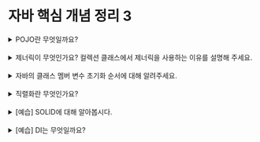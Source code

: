 # 자바 핵심 개념 정리 3
<details>
<summary>POJO란 무엇일까요?</summary>
<div markdown="1">

## POJO

> Plain Old Java Object
> <br>오래된 방식의 간단한 자바 오브젝트
 
- **특정 기술에 종속되어 동작하는 것이 아닌 가장 순수한 형태의 기본 자바 클래스** (자바 표준 기술만을 사용)
    - *ex: ORM 기술을 사용하기 위해 Hibernate를 직접 의존하면 POJO라고 할 수 없음*

### POJO 등장 배경

> 중량 프레임워크(Java EE)를 사용하면서 해당 프레임워크에 종속된 무거운 객체를 만들게 된 것에 반발하면서 등장
 
- 만연하게 사용된 Java EE의 EJB(Enterprise JavaBeans)와 프로그램 규모의 증가로 특정 기술과 환경에 대한 자바 코드의 의존성이 커짐
    - *EJB는 특정 클래스의 상속이나 인터페이스 구현이 필수적인(의존성 ⬆️) 등 복잡하고, 객체지향성을 감소시키는 단점을 가짐*
- 코드의 가독성이 떨어지고 프로그램을 유지보수, 확장하기 어려워짐
- POJO는 이러한 문제(EJB의 복잡성)을 해결하기 위해 등장
    - *POJO는 순수 자바 클래스이므로 특정 인터페이스 구현이나 어노테이션 추가 등이 필요하지 않음*
- 이후 POJO가 엔터프라이즈 환경에서의 개발을 위한 프레임워크에서 널리 사용되게 됨 → POJO 프레임워크 등장

### POJO 프레임워크

> POJO 클래스를 기반으로 하는 프레임워크 (POJO를 지향하는 프레임워크)

- **장점**
    - **객체 지향적인 설계/구현이 가능**
    - **테스트 용이**
    - 생산성 증가 (자바 표준 기술 사용으로 다른 기술과의 호환성 ⬆️)
- Hibernate, Spring Framework가 대표적인 POJO 프레임워크
- 스프링에서는 POJO 클래스를 Bean이라고 부름. 이러한 Bean을 스프링 컨테이너에 등록하고, DI를 이용해 POJO를 구현

</div>
</details>
<br>

<details>
<summary>제너릭이 무엇인가요? 컬렉션 클래스에서 제너릭을 사용하는 이유를 설명해 주세요.</summary>
<div markdown="1">

## 제너릭

> 다양한 타입을 다루는 메소드나 컬렉션 클래스를 컴파일할 때 타입 체크해주는 기능
> <br>compile-time type check

- **제너릭 클래스**

```java
class GenericClass<T> {
	T member;
}
```

- **제너릭 메소드**

```java
// 1. 리턴타입이 제너릭인 경우
public T getMember() {}
// 2. 인자가 제너릭인 경우, 메소드 앞에 <T> 필요
public <T> void genericMethod(GenericClass<T> generic) {}
```

- **와일드 카드** → 유연한 타입 사용 가능
    - `<? extends T>` : T와 T의 자식 클래스 타입
    - `<? super T>` : T와 T의 부모 클래스 타입

### 제너릭을 사용하는 이유

- **코드의 재사용성이 증가함**
    - 메소드나 컬렉션 클래스에서 사용할 데이터 타입을 원하는 대로 지정할 수 있음 → 다양한 타입에 대해 재사용 가능
- **타입 안정성을 보장함**
    - 컴파일 시 타입 검사를 하기 때문에 런타임 에러 발생 가능성이 감소함
- **코드의 가독성이 높아짐**
    - 메소드나 컬렉션 클래스에 사용할 객체 타입을 명시적으로 정의하므로 가독성이 향상됨
- **코드의 성능이 향상됨**
    - 형변환의 번거로움이 줄어들어 성능과 간결성이 증가함

### 제너릭 사용 시 주의사항

- 제너릭에는 Primitive type 사용 불가. Reference type만 사용 가능
- static 멤버에는 제너릭 타입 파라미터 사용 불가
- 배열은 제너릭 타입으로 생성 불가

</div>
</details>
<br>

<details>
<summary>자바의 클래스 멤버 변수 초기화 순서에 대해 알려주세요.</summary>
<div markdown="1">

## 자바 클래스 멤버 변수 초기화 순서

1. 클래스 멤버(static)
    - 맨 처음 클래스 로딩 시 초기화
    - 클래스 멤버 간 초기화 순서
        1. 기본값으로 초기화 (ex: `static int num;` 은 0으로 초기화)
        2. 명시적으로 초기화 (ex: `static int num = 10;`)
        3. 초기화 블록 실행 (ex: `static { num = 10; }`)
2. 인스턴스 멤버(non-static)
    - 객체 생성 시 초기화
    - 인스턴스 멤버 간 초기화 순서
        1. 기본값으로 초기화
        2. 명시적으로 초기화
        3. 초기화 블록 실행
        4. 생성자 실행

> 자료형별 기본값: boolean - `false` , char - `'\u000'` , reference type - `null` , 그 외 - `0`

</div>
</details>
<br>

<details>
<summary>직렬화란 무엇인가요?</summary>
<div markdown="1">

## 직렬화

> 데이터 구조(객체)를 바이트로 변환하는 과정

- 객체를 파일로 저장하거나 네트워크로 전송하기 위해 거쳐야 하는 과정
    - 서블릿 세션(세션을 따로 저장하는 경우), 캐시, 자바 RMI 등에서 사용
- 바이트를 다시 객체로 변환하는 역직렬화(Deserialization)까지 아울러서 직렬화라고 하기도 함

⚠️ 주의사항

- 중요한 정보는 암호화 후 직렬화해야 함
- 역직렬화 시 데이터 유효성 검증 수행 필수

### 자바에서의 직렬화

1. 직렬화할 대상 클래스에서 `java.io.Serializable` 인터페이스 구현 (`Serializable` 인터페이스 자체는 비어있음)
2. `java.io.ObjectOutputStream` 를 사용해 객체를 바이트 스트림으로 변환
    
    ```java
    // 예시 코드
    try {
    	// 직렬화된 데이터를 사용할 출력 스트림
    	ByteArrayOutputStream byteOut = new ByteArrayOutputStream ();
    	// 직렬화를 수행하는 스트림 (객체 -> 바이트 스트림)
    	ObjectOutputStream out = new ObjectOutputStream(byteOut);
      // 직렬화할 객체를 전달
    	out.writeObject(obj);
    	// 직렬화된 객체를 바이트 배열로 변환
    	byte[] serializedObj = byteOut.toByteArray();
    }
    ```
    

참고: **[Java의 직렬화(Serialize)란?](https://go-coding.tistory.com/101)**

</div>
</details>
<br>

<details>
<summary>[예습] SOLID에 대해 알아봅시다.</summary>
<div markdown="1">

## SOLID

> 객체 지향 설계 5대 원칙


1. **SRP (Single Responsibility Principle)**

> 하나의 클래스는 하나의 책임만 가져야 한다.

- 클래스가 하나의 책임만 가지면 해당 클래스의 변경에 의한 파급 효과가 줄어듦

2. **OCP (Open-Closed Principle)**

> 소프트웨어 요소는 확장에는 열려있지만, 변경에는 닫혀있어야 한다.
 
- 요구사항의 변경에도 기존 요소(클래스, 모듈, 함수, …)의 코드에는 수정이 없어야 함
- 새로운 기능을 추가할 때 기존 구현체를 변경하기 보다는 새 구현 클래스를 만드는 것이 좋음
- 구현체가 아니라 인터페이스에 의존하도록 코드를 작성하는 것이 선행되어야 함 (→ DIP)

3. **LSP (Liskov Substitution Principle)**

> 프로그램의 객체는 프로그램의 정확성을 깨뜨리지 않으면서 하위 타입 인스턴스로 바꿀 수 있어야 한다.
 
- 시스템의 변화 없이 하위 클래스가 상위 클래스를 대체하려면, 인터페이스에서 정의한 규약을 하위 클래스가 모두 지켜야 함
- 프로그램 코드 전체에 일관성이 생기고 유지보수가 용이해짐

4. **ISP (Interface Segregation Principle)**

> 하나의 범용 인터페이스보다 특정 클라이언트를 위한 인터페이스 여러 개가 낫다.
 
- 인터페이스는 하나의 책임만을 가져야 함 → 클라이언트에게 필요한 메소드만 정의
- 변경에 의한 파급 효과가 줄어듦

5. **DIP (Dependency Inversion Principle)**

> 구체화가 아닌 추상화에 의존해야 한다.

- 하위 레벨 모듈이 상위 레벨 모듈(추상화)에 의존해야 함 (실제 사용 관계가 변하는 것은 아님)
- 인터페이스에 맞게 코드를 작성하고, 구현체는 유연하게 변경

</div>
</details>
<br>

<details>
<summary>[예습] DI는 무엇일까요?</summary>
<div markdown="1">

## DI

> **Dependency Injection 
> <br>의존 관계 주입**
 
- 클라이언트 객체가 의존하는 객체를 외부에서 주입 받아 사용하는 것
- DI를 사용하지 않는 경우, 클라이언트 객체가 스스로 필요할 때 의존하는 서버 객체를 생성, 연결, 실행함
- **장점**
    - **정적인 클래스 의존 관계를 변경하지 않고, 동적인 객체 인스턴스 의존 관계만을 변경할 수 있음** → 유연성 ⬆️
    - 객체 간의 결합도와 의존성이 낮아짐 → 유지보수성과 재사용성 ⬆️
- **DI 컨테이너** : DI를 수행하는 곳 (→ 객체의 생성, 관리, 의존 관계 연결 등을 수행)
- DI를 통해 IoC(Inversion of Control)를 수행할 수 있음

### DI 구현 방법

스프링에서는 `@Autowired`를 이용해 DI를 자동으로 수행해줌

1. **생성자 주입 (Constructor Injection)**
    - **불변, 필수 의존관계**에서 주로 사용
    - 객체 생성과 동시에 의존관계가 주입됨
    - 대부분 의존관계는 불변해야 하고, 누락을 막아야 하기 때문에 생성자 주입 방식을 사용하는 것이 좋음
2. **Setter 주입 (Method Injection)**
    - **가변, 선택 의존관계**에서 주로 사용
    - 객체 생성 이후 나중에 의존관계를 주입함
3. **필드 주입 (Field Injection/Property Injection)**
    - 필드에 바로 의존관계를 주입하므로 코드가 간결함
    - DI 컨테이너 없이 동작이 불가능하기 때문에 사용하지 않는 것이 좋음

</div>
</details>
<br>
